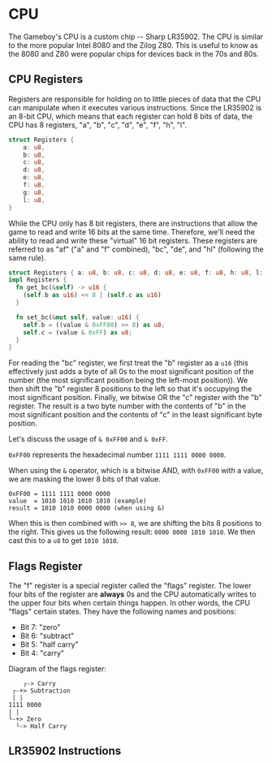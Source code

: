 


# CPU
The Gameboy's CPU is a custom chip -- Sharp LR35902.
The CPU is similar to the more popular Intel 8080 and the Zilog Z80.
This is useful to know as the 8080 and Z80 were popular chips for devices back in the 70s and 80s.

## CPU Registers
Registers are responsible for holding on to little pieces of data that the CPU can manipulate when it executes various instructions.
Since the LR35902 is an 8-bit CPU, which means that each register can hold 8 bits of data, the CPU has 8 registers,
"a", "b", "c", "d", "e", "f", "h", "l".

```rust
struct Registers {
    a: u8,
    b: u8,
    c: u8,
    d: u8,
    e: u8,
    f: u8,
    g: u8,
    l: u8,
}
```

While the CPU only has 8 bit registers, there are instructions that allow the game to read and write 16 bits at the same time.
Therefore, we'll need the ability to read and write these "virtual" 16 bit registers.
These registers are referred to as "af" ("a" and "f" combined), "bc", "de", and "hl" (following the same rule).

```rust
struct Registers { a: u8, b: u8, c: u8, d: u8, e: u8, f: u8, h: u8, l: u8, }
impl Registers {
  fn get_bc(&self) -> u16 {
    (self.b as u16) << 8 | (self.c as u16)
  }

  fn set_bc(&mut self, value: u16) {
    self.b = ((value & 0xFF00) >> 8) as u8;
    self.c = (value & 0xFF) as u8;
  }
}

```

For reading the "bc" register, we first treat the "b" register as a ```u16```
(this effectively just adds a byte of all 0s to the most significant position of the number 
(the most significant position being the left-most position)).
We then shift the "b" register 8 positions to the left so that it's occupying the most significant position.
Finally, we bitwise OR the "c" register with the "b" register.
The result is a two byte number with the contents of "b" in the most significant position 
and the contents of "c" in the least significant byte position.

Let's discuss the usage of ```& 0xFF00``` and ```& 0xFF```.

```0xFF00``` represents the hexadecimal number ```1111 1111 0000 0000```.

When using the ```&``` operator, which is a bitwise AND, with ```0xFF00``` with a value, 
we are masking the lower 8 bits of that value.

```
0xFF00 = 1111 1111 0000 0000
value  = 1010 1010 1010 1010 (example)
result = 1010 1010 0000 0000 (when using &)
```

When this is then combined with ```>> 8```, we are shifting the bits 8 positions to the right.
This gives us the following result:
```0000 0000 1010 1010```. We then cast this to a ```u8``` to get ```1010 1010```.

## Flags Register
The "f" register is a special register called the "flags" register.
The lower four bits of the register are **always** 0s 
and the CPU automatically writes to the upper four bits when certain things happen.
In other words, the CPU "flags" certain states.
They have the following names and positions:
- Bit 7: "zero"
- Bit 6: "subtract"
- Bit 5: "half carry"
- Bit 4: "carry"

Diagram of the flags register:
```
    ┌-> Carry
 ┌-+> Subtraction
 | |
1111 0000
| |
└-+> Zero
  └-> Half Carry
```

## LR35902 Instructions
